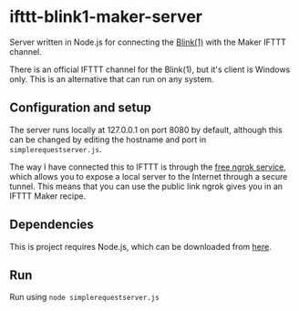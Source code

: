# ifttt-blink1-maker-server
Server written in Node.js for connecting the [Blink(1)](https://github.com/todbot/blink1) with the Maker IFTTT channel.

There is an official IFTTT channel for the Blink(1), but it's client is Windows only. This is an alternative that can run on any system.

## Configuration and setup
The server runs locally at 127.0.0.1 on port 8080 by default, although this can be changed by editing the hostname and port in `simplerequestserver.js`.

The way I have connected this to IFTTT is through the [free ngrok service](https://ngrok.com/), which allows you to expose a local server to the Internet through a secure tunnel. This means that you can use the public link ngrok gives you in an IFTTT Maker recipe.

## Dependencies
This is project requires Node.js, which can be downloaded from [here](https://nodejs.org/en/download/).

## Run
Run using `node simplerequestserver.js`

